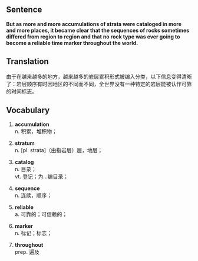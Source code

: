 ## Sentence

**But as more and more accumulations of strata were cataloged in more and more places, it became clear that the sequences of rocks sometimes differed from region to region and that no rock type was ever going to become a reliable time marker throughout the world.**

## Translation

由于在越来越多的地方，越来越多的岩层累积形式被编入分类，以下信息变得清晰了：岩层顺序有时因地区的不同而不同，全世界没有一种特定的岩层能被认作可靠的时间标志。     


## Vocabulary     

1. **accumulation**     
n. 积累，堆积物；      

2. **stratum**    
n. [pl. strata]（由指岩层）层，地层；

3. **catalog**      
n. 目录；      
vt. 登记；为...编目录；     


4. **sequence**      
n. 连续，顺序；      

5. **reliable**      
a. 可靠的；可信赖的；    


6. **marker**     
n. 标记；标志；    

7. **throughout**      
prep. 遍及      

